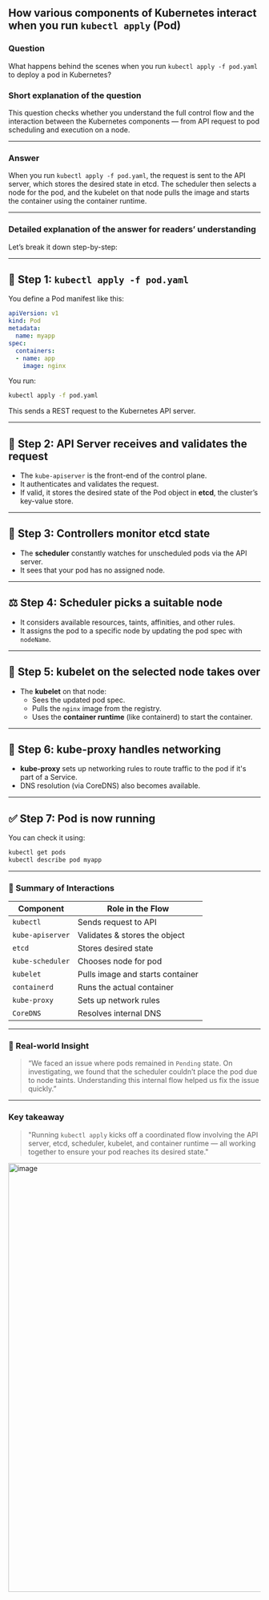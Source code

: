 ## How various components of Kubernetes interact when you run `kubectl apply` (Pod)

### Question  
What happens behind the scenes when you run `kubectl apply -f pod.yaml` to deploy a pod in Kubernetes?

### Short explanation of the question  
This question checks whether you understand the full control flow and the interaction between the Kubernetes components — from API request to pod scheduling and execution on a node.

---

### Answer  
When you run `kubectl apply -f pod.yaml`, the request is sent to the API server, which stores the desired state in etcd. The scheduler then selects a node for the pod, and the kubelet on that node pulls the image and starts the container using the container runtime.

---

### Detailed explanation of the answer for readers’ understanding

Let’s break it down step-by-step:

---

## 🧾 Step 1: `kubectl apply -f pod.yaml`

You define a Pod manifest like this:

```yaml
apiVersion: v1
kind: Pod
metadata:
  name: myapp
spec:
  containers:
  - name: app
    image: nginx
```

You run:

```bash
kubectl apply -f pod.yaml
```

This sends a REST request to the Kubernetes API server.

---

## 🔐 Step 2: API Server receives and validates the request

- The `kube-apiserver` is the front-end of the control plane.
- It authenticates and validates the request.
- If valid, it stores the desired state of the Pod object in **etcd**, the cluster’s key-value store.

---

## 🧠 Step 3: Controllers monitor etcd state

- The **scheduler** constantly watches for unscheduled pods via the API server.
- It sees that your pod has no assigned node.

---

## ⚖️ Step 4: Scheduler picks a suitable node

- It considers available resources, taints, affinities, and other rules.
- It assigns the pod to a specific node by updating the pod spec with `nodeName`.

---

## 🔧 Step 5: kubelet on the selected node takes over

- The **kubelet** on that node:
  - Sees the updated pod spec.
  - Pulls the `nginx` image from the registry.
  - Uses the **container runtime** (like containerd) to start the container.

---

## 🔌 Step 6: kube-proxy handles networking

- **kube-proxy** sets up networking rules to route traffic to the pod if it's part of a Service.
- DNS resolution (via CoreDNS) also becomes available.

---

## ✅ Step 7: Pod is now running

You can check it using:

```bash
kubectl get pods
kubectl describe pod myapp
```

---

### 🔄 Summary of Interactions

| Component        | Role in the Flow |
|------------------|------------------|
| `kubectl`        | Sends request to API |
| `kube-apiserver` | Validates & stores the object |
| `etcd`           | Stores desired state |
| `kube-scheduler` | Chooses node for pod |
| `kubelet`        | Pulls image and starts container |
| `containerd`     | Runs the actual container |
| `kube-proxy`     | Sets up network rules |
| `CoreDNS`        | Resolves internal DNS |

---

### 🧠 Real-world Insight

> “We faced an issue where pods remained in `Pending` state. On investigating, we found that the scheduler couldn’t place the pod due to node taints. Understanding this internal flow helped us fix the issue quickly.”

---

### Key takeaway

> "Running `kubectl apply` kicks off a coordinated flow involving the API server, etcd, scheduler, kubelet, and container runtime — all working together to ensure your pod reaches its desired state."

<img width="652" height="856" alt="image" src="https://github.com/user-attachments/assets/e936de79-291a-4762-97c3-af84ff7bff01" />
